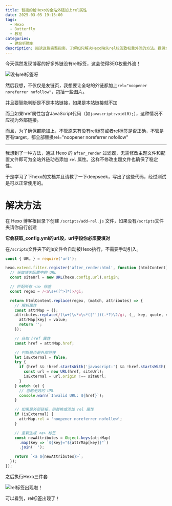 ```yaml
---
title: 智能的给Hexo的全站外链加上rel属性
date: 2025-03-05 19:15:00
tags:
  - Hexo
  - Butterfly
  - 教程
categories:
  - 建站折腾史
description: 阅读这篇完整指南，了解如何解决Hexo缺失rel标签致权重外流的方法。提供全局自动添加rel属性的脚本方案，覆盖博客所有页面，无需修改主题和配置文件，保护你的搜索引擎排名。
---
```


今天偶然发现博客的好多外链没有rel标签，这会使得SEO权重外流！

![没有rel标签呀](\img\post\5\1norel.png)

然后我想，不仅仅是友链页，我想要让全站的外链都加上`rel="noopener noreferrer nofollow"`，包括一些图片。

并且要智能判断是不是本站链接，如果是本站链接就不加

而且如果href属性包含JavaScript代码（如`javascript:void(0);`），这种情况不应视为外部链接。

而且，为了确保都能加上，不管原来有没有rel标签或者rel标签是否正确，不管是否有target，都全部替换rel="noopener noreferrer nofollow"

---

我想到了一种方法，通过 Hexo 的 `after_render` 过滤器，无需修改主题文件和配置文件即可为全站外链动态添加 `rel` 属性。这样不修改主题文件也确保了稳定性。

于是学习了下hexo的文档并且请教了一下deepseek，写出了这些代码，经过测试是可以正常使用的。

# 解决方法

在 Hexo 博客根目录下创建 `/scripts/add-rel.js` 文件，如果没有`/scripts`文件夹请你自行创建

**它会获取_config.yml的url段，url字段你必须要填对**

在`/scripts`文件夹下的js文件会自动被Hexo执行，不需要手动引入。

```javascript
const { URL } = require('url');

hexo.extend.filter.register('after_render:html', function (htmlContent) {
  // 获取博客配置中的 URL
  const siteUrl = new URL(hexo.config.url).origin;

  // 匹配所有 <a> 标签
  const regex = /<a\s+([^>]*)>/gi;

  return htmlContent.replace(regex, (match, attributes) => {
    // 解析属性
    const attrMap = {};
    attributes.replace(/(\w+)\s*=\s*(["'])(.*?)\2/gi, (_, key, quote, value) => {
      attrMap[key] = value;
      return '';
    });

    // 获取 href 属性
    const href = attrMap.href;

    // 判断是否是外部链接
    let isExternal = false;
    try {
      if (href && !href.startsWith('javascript:') && !href.startsWith('#')) {
        const url = new URL(href, siteUrl);
        isExternal = url.origin !== siteUrl;
      }
    } catch (e) {
      // 忽略无效的 URL
      console.warn(`Invalid URL: ${href}`);
    }

    // 如果是外部链接，则替换或添加 rel 属性
    if (isExternal) {
      attrMap.rel = 'noopener noreferrer nofollow';
    }

    // 重新生成 <a> 标签
    const newAttributes = Object.keys(attrMap)
      .map(key => `${key}="${attrMap[key]}"`)
      .join(' ');

    return `<a ${newAttributes}>`;
  });
});
```

之后执行Hexo三件套

![rel标签出现啦！](\img\post\5\2yesrel.png)

可以看到，rel标签出现了！